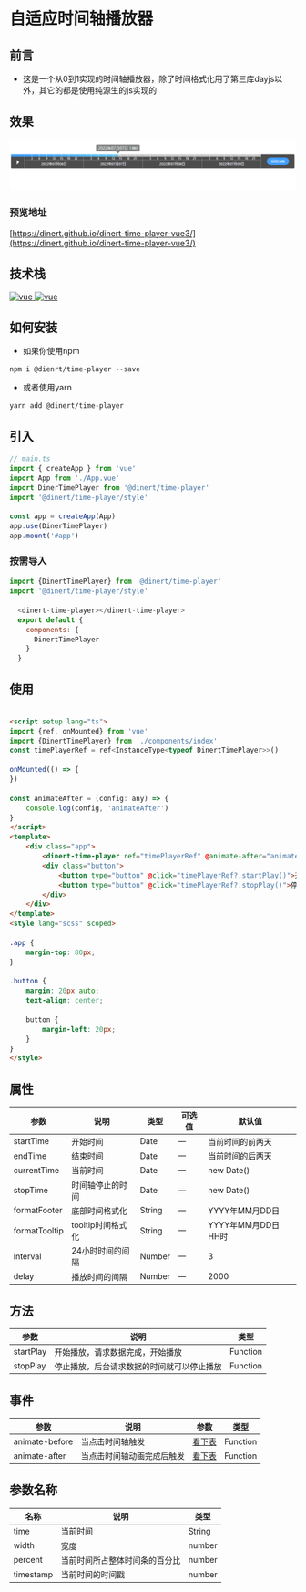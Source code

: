 # 自适应时间轴播放器

## 前言
- 这是一个从0到1实现的时间轴播放器，除了时间格式化用了第三库dayjs以外，其它的都是使用纯源生的js实现的
## 效果
![image](/src/assets/gif/time-player.gif)

### 预览地址
[https://dinert.github.io/dinert-time-player-vue3/](https://dinert.github.io/dinert-time-player-vue3/)

## 技术栈
<a href="https://github.com/vuejs/vue/tree/v3.3.4">
  <img src="https://img.shields.io/badge/vue-3.3.4-brightgreen" alt="vue">
</a>
<a href="https://dayjs.gitee.io/zh-CN/">
  <img src="https://img.shields.io/badge/dayjs-1.11.3-brightgreen" alt="vue">
</a>

## 如何安装
* 如果你使用npm
```shell
npm i @dienrt/time-player --save
```
* 或者使用yarn
```shell
yarn add @dinert/time-player
```

## 引入
```js
// main.ts
import { createApp } from 'vue'
import App from './App.vue'
import DinerTimePlayer from '@dinert/time-player'
import '@dinert/time-player/style'

const app = createApp(App)
app.use(DinerTimePlayer)
app.mount('#app')

```

### 按需导入
```js
import {DinertTimePlayer} from '@dinert/time-player'
import '@dinert/time-player/style'

  <dinert-time-player></dinert-time-player>
  export default {
    components: {
      DinertTimePlayer
    }
  }

```

## 使用
```html

<script setup lang="ts">
import {ref, onMounted} from 'vue'
import {DinertTimePlayer} from './components/index'
const timePlayerRef = ref<InstanceType<typeof DinertTimePlayer>>()

onMounted(() => {
})

const animateAfter = (config: any) => {
    console.log(config, 'animateAfter')
}
</script>
<template>
    <div class="app">
        <dinert-time-player ref="timePlayerRef" @animate-after="animateAfter"/>
        <div class="button">
            <button type="button" @click="timePlayerRef?.startPlay()">开始播放</button>
            <button type="button" @click="timePlayerRef?.stopPlay()">停止播放</button>
        </div>
    </div>
</template>
<style lang="scss" scoped>

.app {
    margin-top: 80px;
}

.button {
    margin: 20px auto;
    text-align: center;

    button {
        margin-left: 20px;
    }
}
</style>

```

## 属性
| 参数          | 说明              | 类型   | 可选值 | 默认值              |
| ------------- | ----------------- | ------ | ------ | ------------------- |
| startTime     | 开始时间          | Date   | 一     | 当前时间的前两天    |
| endTime       | 结束时间          | Date   | 一     | 当前时间的后两天    |
| currentTime   | 当前时间          | Date   | 一     | new Date()          |
| stopTime      | 时间轴停止的时间  | Date   | 一     | new Date()          |
| formatFooter  | 底部时间格式化    | String | 一     | YYYY年MM月DD日      |
| formatTooltip | tooltip时间格式化 | String | 一     | YYYY年MM月DD日 HH时 |
| interval      | 24小时时间的间隔  | Number | 一     | 3                   |
| delay         | 播放时间的间隔    | Number | 一     | 2000                |
## 方法
| 参数      | 说明                                       | 类型     |
| --------- | ------------------------------------------ | -------- |
| startPlay | 开始播放，请求数据完成，开始播放           | Function |
| stopPlay  | 停止播放，后台请求数据的时间就可以停止播放 | Function |


## 事件
| 参数           | 说明                       | 参数   | 类型     |
| -------------- | -------------------------- | ------ | -------- |
| animate-before | 当点击时间轴触发           | [看下表](./README.md#参数名称) | Function |
| animate-after  | 当点击时间轴动画完成后触发 | [看下表](./README.md#参数名称) | Function |

## 参数名称
| 名称      | 说明                           | 类型   |
| --------- | ------------------------------ | ------ |
| time      | 当前时间                       | String |
| width     | 宽度                           | number |
| percent   | 当前时间所占整体时间条的百分比 | number |
| timestamp | 当前时间的时间戳               | number |



